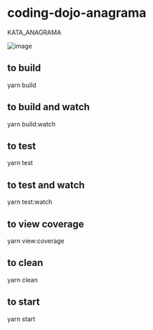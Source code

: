 # coding-dojo-anagrama
KATA_ANAGRAMA

![image](https://user-images.githubusercontent.com/29800597/116570994-10ece280-a8e1-11eb-9312-96cf5526078f.png)

## to build
yarn build

## to build and watch
yarn build:watch

## to test
yarn test

## to test and watch
yarn test:watch

## to view coverage
yarn view:coverage

## to clean
yarn clean

## to start
yarn start
